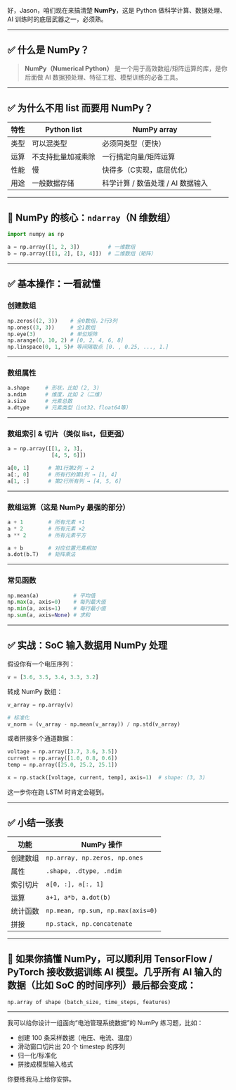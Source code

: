 好，Jason，咱们现在来搞清楚 **NumPy**，这是 Python 做科学计算、数据处理、AI 训练时的底层武器之一，必须熟。

---

## ✅ 什么是 NumPy？

> **NumPy（Numerical Python）** 是一个用于高效数组/矩阵运算的库，是你后面做 AI 数据预处理、特征工程、模型训练的必备工具。

---

## ✅ 为什么不用 list 而要用 NumPy？

| 特性 | Python list | NumPy array           |
| -- | ----------- | --------------------- |
| 类型 | 可以混类型       | 必须同类型（更快）             |
| 运算 | 不支持批量加减乘除   | 一行搞定向量/矩阵运算           |
| 性能 | 慢           | 快得多（C实现，底层优化）         |
| 用途 | 一般数据存储      | 科学计算 / 数值处理 / AI 数据输入 |

---

## 🧱 NumPy 的核心：`ndarray`（N 维数组）

```python
import numpy as np

a = np.array([1, 2, 3])         # 一维数组
b = np.array([[1, 2], [3, 4]])  # 二维数组（矩阵）
```

---

## ✅ 基本操作：一看就懂

### 创建数组

```python
np.zeros((2, 3))    # 全0数组，2行3列
np.ones((3, 3))     # 全1数组
np.eye(3)           # 单位矩阵
np.arange(0, 10, 2) # [0, 2, 4, 6, 8]
np.linspace(0, 1, 5)# 等间隔取点 [0. , 0.25, ..., 1.]
```

---

### 数组属性

```python
a.shape     # 形状，比如 (2, 3)
a.ndim      # 维度，比如 2（二维）
a.size      # 元素总数
a.dtype     # 元素类型（int32、float64等）
```

---

### 数组索引 & 切片（类似 list，但更强）

```python
a = np.array([[1, 2, 3],
              [4, 5, 6]])

a[0, 1]      # 第1行第2列 → 2
a[:, 0]      # 所有行的第1列 → [1, 4]
a[1, :]      # 第2行所有列 → [4, 5, 6]
```

---

### 数组运算（这是 NumPy 最强的部分）

```python
a + 1        # 所有元素 +1
a * 2        # 所有元素 ×2
a ** 2       # 所有元素平方
```

```python
a + b        # 对应位置元素相加
a.dot(b.T)   # 矩阵乘法
```

---

### 常见函数

```python
np.mean(a)           # 平均值
np.max(a, axis=0)    # 每列最大值
np.min(a, axis=1)    # 每行最小值
np.sum(a, axis=None) # 求和
```

---

## ✅ 实战：SoC 输入数据用 NumPy 处理

假设你有一个电压序列：

```python
v = [3.6, 3.5, 3.4, 3.3, 3.2]
```

转成 NumPy 数组：

```python
v_array = np.array(v)

# 标准化
v_norm = (v_array - np.mean(v_array)) / np.std(v_array)
```

或者拼接多个通道数据：

```python
voltage = np.array([3.7, 3.6, 3.5])
current = np.array([1.0, 0.8, 0.6])
temp = np.array([25.0, 25.2, 25.1])

x = np.stack([voltage, current, temp], axis=1)  # shape: (3, 3)
```

这一步你在跑 LSTM 时肯定会碰到。

---

## ✅ 小结一张表

| 功能   | NumPy 操作                          |
| ---- | --------------------------------- |
| 创建数组 | `np.array, np.zeros, np.ones`     |
| 属性   | `.shape, .dtype, .ndim`           |
| 索引切片 | `a[0, :], a[:, 1]`                |
| 运算   | `a+1, a*b, a.dot(b)`              |
| 统计函数 | `np.mean, np.sum, np.max(axis=0)` |
| 拼接   | `np.stack, np.concatenate`        |

---

## 🚀 如果你搞懂 NumPy，可以顺利用 TensorFlow / PyTorch 接收数据训练 AI 模型。几乎所有 AI 输入的数据（比如 SoC 的时间序列）最后都会变成：

```python
np.array of shape (batch_size, time_steps, features)
```

---

我可以给你设计一组面向“电池管理系统数据”的 NumPy 练习题，比如：

* 创建 100 条采样数据（电压、电流、温度）
* 滑动窗口切片出 20 个 timestep 的序列
* 归一化/标准化
* 拼接成模型输入格式

你要练我马上给你安排。
